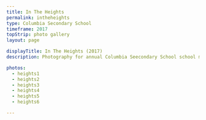 ```yaml
---
title: In The Heights
permalink: intheheights
type: Columbia Secondary School
timeframe: 2017
topStrip: photo gallery
layout: page

displayTitle: In The Heights (2017)
description: Photography for annual Columbia Seecondary School school musical. This year, In The Heights.

photos:
  - heights1
  - heights2
  - heights3
  - heights4
  - heights5
  - heights6

---
```

